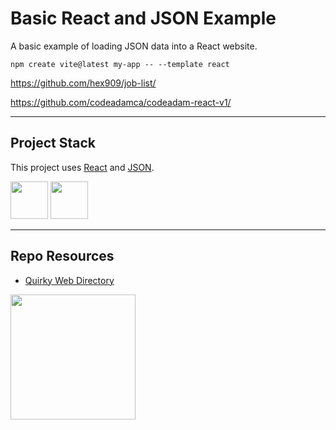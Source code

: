 # Basic React and JSON Example

A basic example of loading JSON data into a React website. 

```
npm create vite@latest my-app -- --template react
```

https://github.com/hex909/job-list/ 

https://github.com/codeadamca/codeadam-react-v1/

---

## Project Stack

This project uses [React](https://react.dev/) and [JSON](https://www.json.org/json-en.html).

<img src="https://console.codeadam.ca/api/image/react" width="60"> <img src="https://console.codeadam.ca/api/image/json" width="60">

---

## Repo Resources

* [Quirky Web Directory](https://quirky.codeadam.ca)
  
<a href="https://codeadam.ca">
<img src="https://cdn.codeadam.ca/images@1.0.0/codeadam-logo-coloured-horizontal.png" width="200">
</a>
